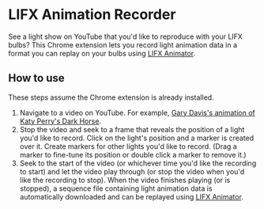 # LIFX Animation Recorder
See a light show on YouTube that you'd like to reproduce with your LIFX bulbs? This Chrome extension lets you record light animation data in a format you can replay on your bulbs using [LIFX Animator](https://github.com/galehouse5/LifxAnimator).

## How to use
These steps assume the Chrome extension is already installed.
1. Navigate to a video on YouTube. For example, [Gary Davis's animation of Katy Perry's Dark Horse](https://www.youtube.com/watch?v=_u2c9H4stVk).
2. Stop the video and seek to a frame that reveals the position of a light you'd like to record. Click on the light's position and a marker is created over it. Create markers for other lights you'd like to record. (Drag a marker to fine-tune its position or double click a marker to remove it.)
3. Seek to the start of the video (or whichever time you'd like the recording to start) and let the video play through (or stop the video when you'd like the recording to stop). When the video finishes playing (or is stopped), a sequence file containing light animation data is automatically downloaded and can be replayed using [LIFX Animator](https://github.com/galehouse5/LifxAnimator).

